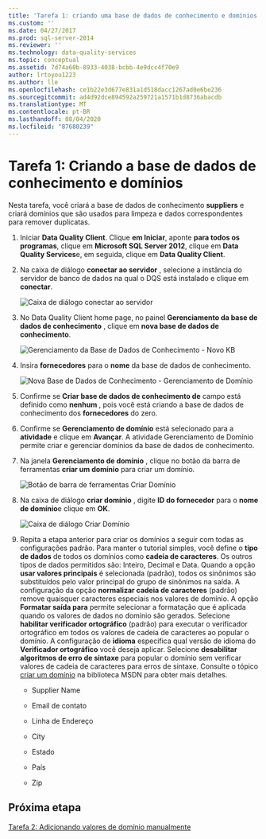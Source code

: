 ```yaml
---
title: 'Tarefa 1: criando uma base de dados de conhecimento e domínios | Microsoft Docs'
ms.custom: ''
ms.date: 04/27/2017
ms.prod: sql-server-2014
ms.reviewer: ''
ms.technology: data-quality-services
ms.topic: conceptual
ms.assetid: 7d74a60b-8933-4038-bcbb-4e9dcc4f70e9
author: lrtoyou1223
ms.author: lle
ms.openlocfilehash: ce1b22e3d677e831a1d518dacc1267ad0e6be236
ms.sourcegitcommit: ad4d92dce894592a259721a1571b1d8736abacdb
ms.translationtype: MT
ms.contentlocale: pt-BR
ms.lasthandoff: 08/04/2020
ms.locfileid: "87680239"
---
```

# <a name="task-1-creating-a-knowledge-base-and-domains"></a>Tarefa 1: Criando a base de dados de conhecimento e domínios
  Nesta tarefa, você criará a base de dados de conhecimento **suppliers** e criará domínios que são usados para limpeza e dados correspondentes para remover duplicatas.  
  
1.  Iniciar **Data Quality Client**. Clique **em Iniciar**, aponte **para todos os programas**, clique em **Microsoft SQL Server 2012**, clique em **Data Quality Services**e, em seguida, clique em **Data Quality Client**.  
  
2.  Na caixa de diálogo **conectar ao servidor** , selecione a instância do servidor de banco de dados na qual o DQS está instalado e clique em **conectar**.  
  
     ![Caixa de diálogo conectar ao servidor](../../2014/tutorials/media/et-creatingaknowledgebaseanddomains-01.jpg "Caixa de diálogo Conectar ao Servidor")  
  
3.  No Data Quality Client home page, no painel **Gerenciamento da base de dados de conhecimento** , clique em **nova base de dados de conhecimento**.  
  
     ![Gerenciamento da Base de Dados de Conhecimento - Novo KB](../../2014/tutorials/media/et-creatingaknowledgebaseanddomains-02.jpg "Gerenciamento da Base de Dados de Conhecimento - Novo KB")  
  
4.  Insira **fornecedores** para o **nome** da base de dados de conhecimento.  
  
     ![Nova Base de Dados de Conhecimento - Gerenciamento de Domínio](../../2014/tutorials/media/et-creatingaknowledgebaseanddomains-03.jpg "Nova Base de Dados de Conhecimento - Gerenciamento de Domínio")  
  
5.  Confirme se **Criar base de dados de conhecimento de** campo está definido como **nenhum** , pois você está criando a base de dados de conhecimento dos **fornecedores** do zero.  
  
6.  Confirme se **Gerenciamento de domínio** está selecionado para a **atividade** e clique em **Avançar**. A atividade Gerenciamento de Domínio permite criar e gerenciar domínios da base de dados de conhecimento.  
  
7.  Na janela **Gerenciamento de domínio** , clique no botão da barra de ferramentas **criar um domínio** para criar um domínio.  
  
     ![Botão de barra de ferramentas Criar Domínio](../../2014/tutorials/media/et-creatingaknowledgebaseanddomains-04.jpg "Botão de barra de ferramentas Criar Domínio")  
  
8.  Na caixa de diálogo **criar domínio** , digite **ID do fornecedor** para o **nome de domínio**e clique em **OK**.  
  
     ![Caixa de diálogo Criar Domínio](../../2014/tutorials/media/et-creatingaknowledgebaseanddomains-05.jpg "Caixa de diálogo Criar Domínio")  
  
9. Repita a etapa anterior para criar os domínios a seguir com todas as configurações padrão. Para manter o tutorial simples, você define o **tipo de dados** de todos os domínios como **cadeia de caracteres**. Os outros tipos de dados permitidos são: Inteiro, Decimal e Data. Quando a opção **usar valores principais** é selecionada (padrão), todos os sinônimos são substituídos pelo valor principal do grupo de sinônimos na saída. A configuração da opção **normalizar cadeia de caracteres** (padrão) remove quaisquer caracteres especiais nos valores de domínio. A opção **Formatar saída para** permite selecionar a formatação que é aplicada quando os valores de dados no domínio são gerados. Selecione **habilitar verificador ortográfico** (padrão) para executar o verificador ortográfico em todos os valores de cadeia de caracteres ao popular o domínio. A configuração de **idioma** especifica qual versão de idioma do **Verificador ortográfico** você deseja aplicar. Selecione **desabilitar algoritmos de erro de sintaxe** para popular o domínio sem verificar valores de cadeia de caracteres para erros de sintaxe. Consulte o tópico [criar um domínio](https://msdn.microsoft.com/library/hh510401.aspx) na biblioteca MSDN para obter mais detalhes.  
  
    -   Supplier Name  
  
    -   Email de contato  
  
    -   Linha de Endereço  
  
    -   City  
  
    -   Estado  
  
    -   País  
  
    -   Zip  
  
## <a name="next-step"></a>Próxima etapa  
 [Tarefa 2: Adicionando valores de domínio manualmente](../../2014/tutorials/task-2-adding-domain-values-manually.md)  
  
  
